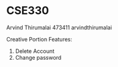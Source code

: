 # CSE330
Arvind Thirumalai
473411
arvindthirumalai

Creative Portion Features:
1) Delete Account
2) Change password



